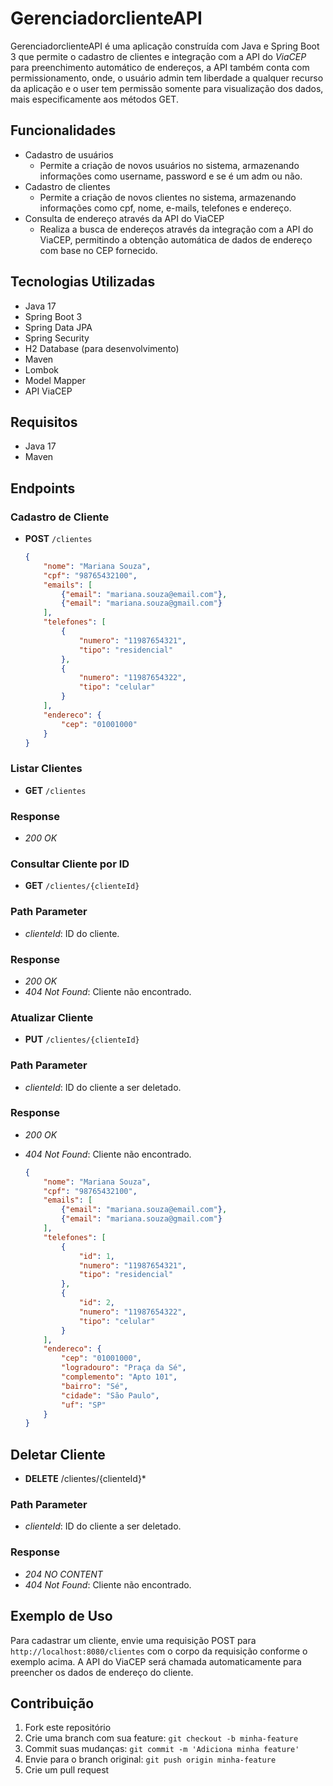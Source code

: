 # GerenciadorclienteAPI

GerenciadorclienteAPI é uma aplicação construída com Java e Spring Boot 3 que permite o cadastro de clientes e integração com a API do *ViaCEP* para preenchimento automático de endereços, a API também conta com permissionamento, onde, o usuário admin tem liberdade a qualquer recurso da aplicação e o user tem permissão somente para visualização dos dados, mais especificamente aos métodos GET.

## Funcionalidades

- Cadastro de usuários
    - Permite a criação de novos usuários no sistema, armazenando informações como username, password e se é um adm ou não.
- Cadastro de clientes
    - Permite a criação de novos clientes no sistema, armazenando informações como cpf, nome, e-mails, telefones e endereço.
- Consulta de endereço através da API do ViaCEP
    - Realiza a busca de endereços através da integração com a API do ViaCEP, permitindo a obtenção automática de dados de endereço com base no CEP fornecido.

## Tecnologias Utilizadas

- Java 17
- Spring Boot 3
- Spring Data JPA
- Spring Security
- H2 Database (para desenvolvimento)
- Maven
- Lombok
- Model Mapper
- API ViaCEP

## Requisitos

- Java 17
- Maven

## Endpoints

### Cadastro de Cliente

- **POST** `/clientes`

    ```json
    {
        "nome": "Mariana Souza",
        "cpf": "98765432100",
        "emails": [
            {"email": "mariana.souza@email.com"},
            {"email": "mariana.souza@gmail.com"}
        ],
        "telefones": [
            {
                "numero": "11987654321",
                "tipo": "residencial"
            },
            {
                "numero": "11987654322",
                "tipo": "celular"
            }
        ],
        "endereco": {
            "cep": "01001000"
        }
    }
    ```

### Listar Clientes

- **GET** `/clientes`

### Response

- *200 OK*

### Consultar Cliente por ID

- **GET** `/clientes/{clienteId}`

### Path Parameter

- *clienteId*: ID do cliente.

### Response

- *200 OK*
- *404 Not Found*: Cliente não encontrado.

### Atualizar Cliente

- **PUT** `/clientes/{clienteId}`

### Path Parameter

- *clienteId*: ID do cliente a ser deletado.

### Response

- *200 OK*
- *404 Not Found*: Cliente não encontrado.

    ```json
    {
        "nome": "Mariana Souza",
        "cpf": "98765432100",
        "emails": [
            {"email": "mariana.souza@email.com"},
            {"email": "mariana.souza@gmail.com"}
        ],
        "telefones": [
            {
                "id": 1,
                "numero": "11987654321",
                "tipo": "residencial"
            },
            {
                "id": 2,
                "numero": "11987654322",
                "tipo": "celular"
            }
        ],
        "endereco": {
            "cep": "01001000",
            "logradouro": "Praça da Sé",
            "complemento": "Apto 101",
            "bairro": "Sé",
            "cidade": "São Paulo",
            "uf": "SP"
        }
    }
    ```

## Deletar Cliente
- **DELETE** /clientes/{clienteId}*

### Path Parameter

- *clienteId*: ID do cliente a ser deletado.

### Response

- *204 NO CONTENT*
- *404 Not Found*: Cliente não encontrado.

## Exemplo de Uso

Para cadastrar um cliente, envie uma requisição POST para `http://localhost:8080/clientes` com o corpo da requisição conforme o exemplo acima. A API do ViaCEP será chamada automaticamente para preencher os dados de endereço do cliente.

## Contribuição

1. Fork este repositório
2. Crie uma branch com sua feature: `git checkout -b minha-feature`
3. Commit suas mudanças: `git commit -m 'Adiciona minha feature'`
4. Envie para o branch original: `git push origin minha-feature`
5. Crie um pull request
